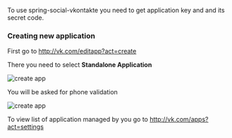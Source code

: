 To use spring-social-vkontakte you need to get application key and and its secret code.

### Creating new application
First go to http://vk.com/editapp?act=create

There you need to select **Standalone Application**

![create app](https://raw.github.com/wiki/vkolodrevskiy/spring-social-vkontakte/images/createApp.png)

You will be asked for phone validation

![create app](https://raw.github.com/wiki/vkolodrevskiy/spring-social-vkontakte/images/phoneVerif.png)

To view list of application managed by you go to http://vk.com/apps?act=settings